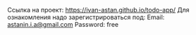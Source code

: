 Ссылка на проект: https://ivan-astan.github.io/todo-app/ 
Для ознакомления надо зарегистрироваться под:
  Email: astanin.i.a@gmail.com
  Password: free
